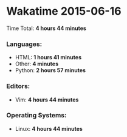 # Wakatime 2015-06-16

Time Total: **4 hours 44 minutes**

### Languages:
- HTML: **1 hours 41 minutes** 
- Other: **4 minutes** 
- Python: **2 hours 57 minutes** 

### Editors:
- Vim: **4 hours 44 minutes** 

### Operating Systems:
- Linux: **4 hours 44 minutes** 

